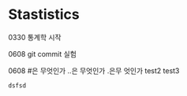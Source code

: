 # Stastistics

0330 통계학 시작


0608 git commit 실험

0608 #은 무엇인가
    ..은 무엇인가
    .은무 엇인가
    test2
    test3

    dsfsd